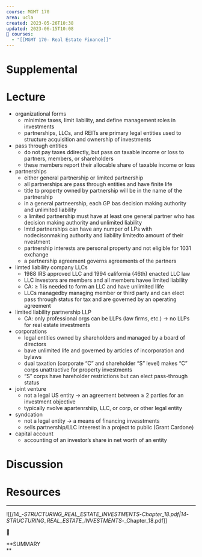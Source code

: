 ```yaml
---
course: MGMT 170
area: ucla
created: 2023-05-26T10:38
updated: 2023-06-15T10:08
📕 courses:
  - "[[MGMT 170- Real Estate Finance]]"
---
```

# Supplemental

# Lecture

- organizational forms
    - minimize taxes, limit liability, and define management roles in investments
    - partnerships, LLCs, and REITs are primary legal entities used to structure acquisition and ownership of investments
- pass through entities
    - do not pay taxes ddirectly, but pass on taxable income or loss to partners, members, or shareholders
    - these members report their allocable share of taxable income or loss
- partnerships
    - either general partnership or limited partnership
    - all partnerships are pass through entities and have finite life
    - title to property owned by partnership will be in the name of the partnership
    - in a general partneership, each GP bas decision making authority and unlimited liability
    - a limited partnership must have at least one general partner who has decision making authority and unlimited liability
    - lmtd partnerships can have any numper of LPs with nodecisonmaking authority and liability limitedto amount of their nvestment
    - partnership interests are personal property and not eligible for 1031 exchange
    - a partnership agreement governs agreements of the partners
- limted liability company LLCs
    - 1988 IRS approved LLC and 1994 california (46th) enacted LLC law
    - LLC investors are members and all members havee limited liability
    - CA: ≥ 1 is needed to form an LLC and have unlimited llife
    - LLCs managedby managing member or third party and can elect pass through status for tax and are governed by an operating agreement
- limited liability partnership LLP
    - CA: only professional orgs can be LLPs (law firms, etc.) → no LLPs for real estate investments
- corporations
    - legal entities owned by shareholders and managed by a board of directors
    - bave unlimited life and governed by articles of incorporation and bylaws
    - dual taxation (corporate “C” and shareholder “S” level) makes “C” corps unattractive for property investments
    - “S” corps have hareholder restrictions but can elect pass-through status
- joint venture
    - not a legal US entity → an agreement between ≥ 2 parties for an investment objective
    - typically nvolve apartenrshiip, LLC, or corp, or other legal entity
- syndcation
    - not a legal entity → a means of financing invesstments
    - sells partnership/LLC inteerest in a project to public (Grant Cardone)
- capital account
    - accounting of an investor’s share in net worth of an entity

# Discussion

# Resources

---

![[/14_-_STRUCTURING_REAL_ESTATE_INVESTMENTS_-_Chapter_18.pdf|14_-_STRUCTURING_REAL_ESTATE_INVESTMENTS_-_Chapter_18.pdf]]

📌

**SUMMARY  
**